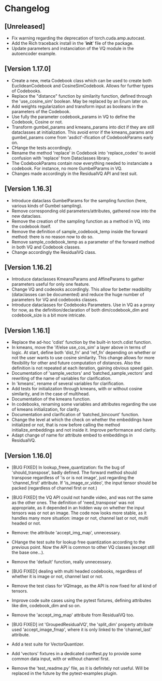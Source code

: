 # Changelog

## [Unreleased]

* Fix warning regarding the deprecation of torch.cuda.amp.autocast.
* Add the Rich traceback install in the '__init__' file of the package.
* Update parameters and instanciation of the VQ module in the autoencoder example.

## [Version 1.17.0]

* Create a new, meta Codebook class which can be used to create both EuclideanCodebook and CosineSimCodebook. Allows for further types of Codebooks.
* Replace the "distance" function by similarity function, defined through the 'use_cosine_sim' boolean. May be replaced by an Enum later on.
* Add weights regularization and transform input as booleans in the parameters of the Codebook.
* Use fully the parameter codebook_params in VQ to define the Codebook, Cosine or not.
* Transform gumbel_params and kmeans_params into dict if they are still dataclasses at initialization. This avoid error if the kmeans_params and gumbel_params come from 'asdict'-ification of CodebookParams early on.
* CHange the tests accordingly.
* Rename the method 'replace' in Codebook into 'replace_codes' to avoid confusion with 'replace' from Dataclasses library.
* The CodebookParams contain now everything needed to instanciate a codebook. For instance, no more GumbelParams in VQ.
* Changes made accordingly in the ResidualVQ API and test suit.

## [Version 1.16.3]

* Introduce dataclass GumbelParams for the sampling function (here, various kinds of Gumbel sampling).
* Remove corresponding old parameters/attributes, gathered now into the new dataclass.
* Remove the creation of the sampling function as a method in VQ, into the codebook itself.
* Remove the definition of sample_codebook_temp inside the forward method: there is no reason now to do so.
* Remove sample_codebook_temp as a parameter of the forward method in both VQ and Codebook classes.
* Change accordingly the ResidualVQ class.

## [Version 1.16.2]

* Introduce dataclasses KmeansParams and AffineParams to gather parameters useful for only one feature.
* Change VQ and codeooks accordingly. This allow for better readibility (dataclasses can be documented) and reduce the huge number of parameters for VQ and codebooks classes.
* Introduce dataclasses for Codebooks Parameters. Use in VQ as a proxy for now, as the definition/declaration of both dim/codebook_dim and codebook_size is a bit more intricate.

## [Version 1.16.1]

* Replace the ad-hoc 'cdist' function by the built-in torch.cdist function.
* In kmeans, move the 'if/else use_cos_sim' a layer above in terms of logic. At start, define both 'dist_fn' and 'ref_fn' depending on whether or not the user wants to use cosine similarity. This change allows for more flexibility for other and future computation of distances. Also the definition is not repeated at each iteration, gaining obvious speed gain.
* Documentation of 'sample_vectors' and 'batched_sample_vectors' and rewriting of the name of variables for clarification.
* In 'kmeans', rename of several variables for clarification.
* Add tests for initialization through kmeans, with or without cosine similarity, and in the case of multihead.
* Documentation of the kmeans function.
* In codebooks, renaming some variables and attributes regarding the use of kmeans initialization, for clarity.
* Documentation and clarification of 'batched_bincount' function.
* Change the level at which the check on whether the embeddings have initialized or not, that is now before calling the method initialize_embeddings and not inside it. Improve performance and clarity.
* Adapt change of name for attribute embed to embeddings in ResidualVQ.

## [Version 1.16.0]

* [BUG FIXED] In lookup_freee_quantization: fix the bug of 'should_transpose', badly defined. The forward method should transpose regardless of 'is or is not image', just regarding the 'channel_first' attribute. If 'is_image_or_video', the input tensor should be packed (regardless of channel first or not.)
* [BUG FIXED] the VQ API could not handle video, and was not the same as the other ones. The definition of 'need_transpose' was not appropriate, as it depended in an hidden way on whether the input tensors was or not an image. The code now looks more stable, as it handles many more situation: image or not, channel last or not, multi headed or not.
* Remove: the attribute 'accept_img_map', unnecessary.
* CHange the test suite for lookup free quantization according to the previous point. Now the API is common to other VQ classes (except still the base one...).
* Remove the 'default' function, really unnecessary.
* [BUG FIXED] dealing with multi headed codebooks, regardless of whether it is image or not, channel last or not.
* Remove the test class for VQImage, as the API is now fixed for all kind of tensors.
* Improve code suite cases using the pytest fixtures, defining attributes like dim, codebook_dim and so on.
* Remove the 'accept_img_map' attribute from ResidualVQ too.
* [BUG FIXED] int 'GroupedResidualVQ', the 'split_dim' property attribute used 'accept_image_fmap', where it is only linked to the 'channel_last' attribute.

* Add a test suite for VectorQuantizer.
* Add 'vectors' fixtures in a dedicated conftest.py to provide some common data input, with or without channel first.
* Remove the 'test_readme.py' file, as it is definitely not useful. Will be replaced in the future by the pytest-examples plugin.
